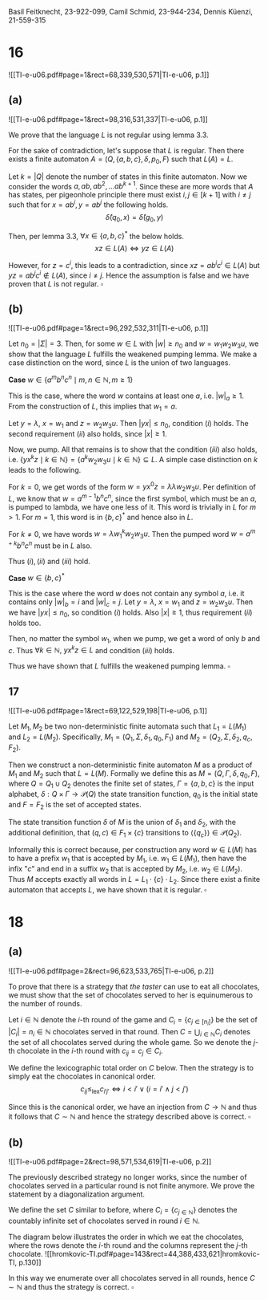 
Basil Feitknecht, 23-922-099,
Camil Schmid, 23-944-234,
Dennis Küenzi, 21-559-315


# 16
![[TI-e-u06.pdf#page=1&rect=68,339,530,571|TI-e-u06, p.1]]

## (a)
![[TI-e-u06.pdf#page=1&rect=98,316,531,337|TI-e-u06, p.1]]

We prove that the language $L$ is not regular using lemma 3.3.

For the sake of contradiction, let's suppose that $L$ is regular. Then there exists a finite automaton $A = (Q,\{a,b,c\},\delta,p_0,F)$ such that $L(A)=L$.

Let $k = |Q|$ denote the number of states in this finite automaton. Now we consider the words $a, ab, ab^{2}, \dots ab^{k+1}$. Since these are more words that $A$ has states, per pigeonhole principle there must exist $i, j \in [k+1]$ with $i \neq j$ such that for $x = ab^{i}, y = ab ^{j}$ the following holds.
$$
\hat \delta (q_{0}, x) = \hat \delta (g_{0}, y)
$$

Then, per lemma 3.3, $\forall x \in \{ a,b,c \}^{*}$ the below holds.
$$
xz \in L(A) \iff yz \in L(A)
$$

However, for $z = c^{i}$, this leads to a contradiction, since $xz = ab^{i}c^{i} \in L(A)$ but $yz= ab^{j}c^{i} \not\in L(A)$, since $i \neq j$. Hence the assumption is false and we have proven that $L$ is not regular.
$\square$

<div class="page-break" style="page-break-before: always;"></div>

## (b)
![[TI-e-u06.pdf#page=1&rect=96,292,532,311|TI-e-u06, p.1]]

Let $n_{0} = |\Sigma| = 3$. Then, for some $w \in L$ with $|w| \geq n_{0}$ and $w=w_{1}w_{2}w_{3}u$, we show that the language $L$ fulfills the weakened pumping lemma. We make a case distinction on the word, since $L$ is the union of two languages.


**Case** $w \in \{ a^{m}b^{n}c^{n} \mid m,n \in \mathbb{N}, m \geq 1 \}$

This is the case, where the word $w$ contains at least one $a$, i.e. $|w|_{a} \geq1$. From the construction of $L$, this implies that $w_{1} = a$.

Let $y=\lambda$, $x=w_{1}$ and $z=w_{2}w_{3}u$. Then $|yx| \leq n_{0}$, condition $(i)$ holds. The second requirement $(ii)$ also holds, since $|x| \geq 1$.

Now, we pump. All that remains is to show that the condition $(iii)$ also holds, i.e. $\{ yx^{k}z \mid k \in \mathbb{N} \} = \{ a^{k}w_{2}w_{3}u \mid k \in \mathbb{N} \} \subseteq L$. A simple case distinction on $k$ leads to the following.

For $k=0$, we get words of the form $w = yx^{0}z = \lambda\lambda w_{2}w_{3}u$. Per definition of $L$, we know that $w = a^{m-1}b^{n}c^{n}$, since the first symbol, which must be an $a$, is pumped to lambda, we have one less of it. This word is trivially in $L$ for $m > 1$. For $m = 1$, this word is in $\{ b,c \}^{*}$ and hence also in $L$.

For $k \neq 0$, we have words $w=\lambda w_{1}^{k}w_{2}w_{3}u$. Then the pumped word $w=a^{m+k}b^{n}c^{n}$ must be in $L$ also.

Thus $(i), (ii)$ and $(iii)$ hold.


**Case** $w \in \{ b,c \}^{*}$

This is the case where the word $w$ does not contain any symbol $a$, i.e. it contains only $|w|_{b}=i$ and $|w|_{c} = j$. Let $y=\lambda$, $x = w_{1}$ and $z = w_{2}w_{3}u$. Then we have $|yx| \leq n_{0}$, so condition $(i)$ holds. Also $|x| \geq 1$, thus requirement $(ii)$ holds too.

Then, no matter the symbol $w_{1}$, when we pump, we get a word of only $b$ and $c$. Thus $\forall k \in \mathbb{N},\ yx^{k}z \in L$ and condition $(iii)$ holds.


Thus we have shown that $L$ fulfills the weakened pumping lemma.
$\square$

<div class="page-break" style="page-break-before: always;"></div>


## 17
![[TI-e-u06.pdf#page=1&rect=69,122,529,198|TI-e-u06, p.1]]

Let $M_{1}, M_{2}$ be two non-deterministic finite automata such that $L_{1}=L(M_{1})$ and $L_{2}=L(M_{2})$. Specifically, $M_{1} = (Q_{1}, \Sigma, \delta_{1}, q_{0}, F_{1})$ and $M_{2} = (Q_{2}, \Sigma, \delta_{2}, q_{c}, F_{2})$.

Then we construct a non-deterministic finite automaton $M$ as a product of $M_{1}$ and $M_{2}$ such that $L=L(M)$. Formally we define this as $M=(Q,\Gamma,\delta,q_{0},F)$, where $Q=Q_{1} \cup Q_{2}$ denotes the finite set of states, $\Gamma= \{ a,b,c \}$ is the input alphabet, $\delta: Q \times \Gamma \to \mathcal{P}(Q)$ the state transition function, $q_{0}$ is the initial state and $F = F_{2}$ is the set of accepted states.

The state transition function $\delta$ of $M$ is the union of $\delta_{1}$ and $\delta_{2}$, with the additional definition, that $(q, c) \in F_{1} \times \{ c \}$ transitions to $\langle \{ q_{c} \} \rangle \in \mathcal{P}(Q_{2})$.

Informally this is correct because, per construction any word $w \in L(M)$ has to have a prefix $w_{1}$ that is accepted by $M_{1}$, i.e. $w_{1} \in L(M_{1})$, then have the infix "$c$" and end in a suffix $w_{2}$ that is accepted by $M_{2}$, i.e. $w_{2} \in L(M_{2})$. Thus $M$ accepts exactly all words in $L = L_{1} \cdot \{ c \}  \cdot L_{2}$. Since there exist a finite automaton that accepts $L$, we have shown that it is regular.
$\square$

<div class="page-break" style="page-break-before: always;"></div>

# 18
## (a)
![[TI-e-u06.pdf#page=2&rect=96,623,533,765|TI-e-u06, p.2]]

To prove that there is a strategy that *the taster* can use to eat all chocolates, we must show that the set of chocolates served to her is equinumerous to the number of rounds.

Let $i \in \mathbb{N}$ denote the $i$-th round of the game and $C_{i}=\{ c_{j \in [n_{i}]} \}$ be the set of $|C_{i}|=n_{i} \in \mathbb{N}$ chocolates served in that round. Then $C =\bigcup_{i \in \mathbb{N}}C_{i}$ denotes the set of all chocolates served during the whole game. So we denote the $j$-th chocolate in the $i$-th round with $c_{ij}=c_{j} \in C_{i}$.

We define the lexicographic total order on $C$ below. Then the strategy is to simply eat the chocolates in canonical order.
$$
c_{ij} \leq_{\text{lex}} c_{i'j'} \iff i < i' \lor (i = i' \land j < j')
$$

Since this is the canonical order, we have an injection from $C \to \mathbb{N}$ and thus it follows that $C \sim \mathbb{N}$ and hence the strategy described above is correct.
$\square$

<div class="page-break" style="page-break-before: always;"></div>

## (b)
![[TI-e-u06.pdf#page=2&rect=98,571,534,619|TI-e-u06, p.2]]

The previously described strategy no longer works, since the number of chocolates served in a particular round is not finite anymore. We prove the statement by a diagonalization argument.

We define the set $C$ similar to before, where $C_{i}= \{ c_{j \in \mathbb{N}} \}$ denotes the countably infinite set of chocolates served in round $i \in \mathbb{N}$.

The diagram below illustrates the order in which we eat the chocolates, where the rows denote the $i$-th round and the columns represent the $j$-th chocolate.
![[hromkovic-TI.pdf#page=143&rect=44,388,433,621|hromkovic-TI, p.130]]

In this way we enumerate over all chocolates served in all rounds, hence $C \sim \mathbb{N}$ and thus the strategy is correct.
$\square$
